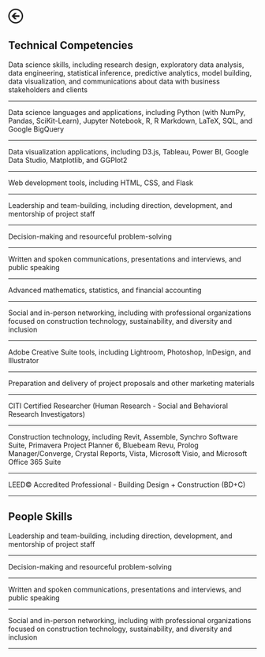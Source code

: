 [<img src="images/arrow_back.png?raw=true" width="30"/>](/index)

## Technical Competencies

Data science skills, including research design, exploratory data analysis, data engineering, statistical inference, predictive analytics, model building, data visualization, and communications about data with business stakeholders and clients

---
Data science languages and applications, including Python (with NumPy, Pandas, SciKit-Learn), Jupyter Notebook, R, R Markdown, LaTeX, SQL, and Google BigQuery

---
Data visualization applications, including D3.js, Tableau, Power BI, Google Data Studio, Matplotlib, and GGPlot2

---
Web development tools, including HTML, CSS, and Flask

---
Leadership and team-building, including direction, development, and mentorship of project staff

---
Decision-making and resourceful problem-solving

---
Written and spoken communications, presentations and interviews, and public speaking

---
Advanced mathematics, statistics, and financial accounting

---
Social and in-person networking, including with professional organizations focused on construction technology, sustainability, and diversity and inclusion

---
Adobe Creative Suite tools, including Lightroom, Photoshop, InDesign, and Illustrator

---
Preparation and delivery of project proposals and other marketing materials

---
CITI Certified Researcher (Human Research - Social and Behavioral Research Investigators)

---
Construction technology, including Revit, Assemble, Synchro Software Suite, Primavera Project Planner 6, Bluebeam Revu, Prolog Manager/Converge, Crystal Reports, Vista, Microsoft Visio, and Microsoft Office 365 Suite

---
LEED© Accredited Professional - Building Design + Construction (BD+C)

---

## People Skills

Leadership and team-building, including direction, development, and mentorship of project staff

---
Decision-making and resourceful problem-solving

---
Written and spoken communications, presentations and interviews, and public speaking

---
Social and in-person networking, including with professional organizations focused on construction technology, sustainability, and diversity and inclusion

---


